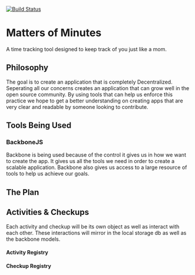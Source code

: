 [![Build Status](https://travis-ci.org/freesurface/mom.svg?branch=master)](https://travis-ci.org/freesurface/mom)

Matters of Minutes
==================

A time tracking tool designed to keep track of you just like a mom.

## Philosophy

The goal is to create an application that is completely Decentralized. Seperating all our concerns creates an application that
can grow well in the open source community. By using tools that can help us enforce this practice we hope to get a 
better understanding on creating apps that are very clear and readable by someone looking to contribute.



## Tools Being Used

### BackboneJS

Backbone is being used because of the control it gives us in how we want to create the app. It gives us all the tools we need
in order to create a scalable application. Backbone also gives us access to a large resource of tools to help us achieve our goals.

## The Plan

## Activities & Checkups

Each activity and checkup will be its own object as well as interact with each other. 
These interactions will mirror in the local storage db as well as the backbone models.

#### Activity Registry

#### Checkup Registry
